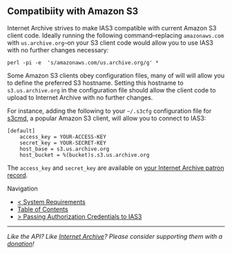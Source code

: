 ## Compatibiity with Amazon S3

Internet Archive strives to make IAS3 compatible with current Amazon S3 client code. Ideally running the following command–replacing `amazonaws.com` with `us.archive.org`–on your S3 client code would allow you to use IAS3 with no further changes necessary:

    perl -pi -e  's/amazonaws.com/us.archive.org/g' *

Some Amazon S3 clients obey configuration files, many of will will allow you to define the preferred S3 hostname. Setting this hostname to `s3.us.archive.org` in the configuration file should allow the client code to upload to Internet Archive with no further changes.

For instance, adding the following to your `~/.s3cfg` configuration file for [s3cmd](http://s3tools.org/s3cmd), a popular Amazon S3 client, will allow you to connect to IAS3:

    [default]
		access_key = YOUR-ACCESS-KEY	
		secret_key = YOUR-SECRET-KEY
		host_base = s3.us.archive.org
		host_bucket = %(bucket)s.s3.us.archive.org

The `access_key` and `secret_key` are available on [your Internet Archive patron record](http://www.archive.org/account/s3.php).

Navigation

* [< System Requirements](https://github.com/vmbrasseur/IAS3API/blob/master/systemrequirements.md)
* [Table of Contents](https://github.com/vmbrasseur/IAS3API)
* [> Passing Authorization Credentials to IAS3](https://github.com/vmbrasseur/IAS3API/blob/master/authcredentials.md)

-----

_Like the API? Like [Internet Archive](http://archive.org)? Please consider supporting them with a [donation](http://archive.org/donate/)!_


